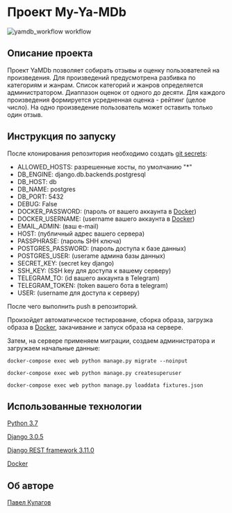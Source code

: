 # Проект My-Ya-MDb
![yamdb_workflow workflow](https://github.com/kulagov/yamdb_final/actions/workflows/yamdb_workflow.yaml/badge.svg)

## Описание проекта
Проект YaMDb позволяет собирать отзывы и оценку пользователей на произведения. Для произведений предусмотрена разбивка по категориям и жанрам. Список категорий и жанров определяется администратором. Диаппазон оценок от одного до десяти. Для каждого произведения формируется усредненная оценка - рейтинг (целое число). На одно произведение пользователь может оставить только один отзыв.

## Инструкция по запуску
После клонирования репозитория необходимо создать [git secrets]:

 - ALLOWED_HOSTS: разрешенные хосты, по умолчанию "*"
 - DB_ENGINE: django.db.backends.postgresql
 - DB_HOST: db
 - DB_NAME: postgres
 - DB_PORT: 5432
 - DEBUG: False
 - DOCKER_PASSWORD: (пароль от вашего аккаунта в [Docker])
 - DOCKER_USERNAME: (username вашего аккаунта в [Docker])
 - EMAIL_ADMIN: (ваш e-mail)
 - HOST: (публичный адрес вашего сервера)
 - PASSPHRASE: (пароль SHH ключа)
 - POSTGRES_PASSWORD: (пароль доступа к базе данных)
 - POSTGRES_USER: (userame админа базы данных)
 - SECRET_KEY: (secret key django)
 - SSH_KEY: (SSH key для доступа к вашему серверу)
 - TELEGRAM_TO: (id вашего аккаунта в Telegram)
 - TELEGRAM_TOKEN: (token вашего бота в telegram)
 - USER: (username для доступа к серверу)

После чего выполнить push в репозиторий.

Произойдет автоматическое тестирование, сборка образа, загрузка образа в [Docker], закачивание и запуск образа на сервере.

Затем, на сервере применяем миграции, создаем администратора и загружаем начальные данные:

    docker-compose exec web python manage.py migrate --noinput

    docker-compose exec web python manage.py createsuperuser

    docker-compose exec web python manage.py loaddata fixtures.json


## Использованные технологии
[Python 3.7]

[Django 3.0.5]

[Django REST framework 3.11.0]

[Docker]

## Об авторе
[Павел Кулагов]

[Python 3.7]: https://python.org
[Django 3.0.5]: https://www.djangoproject.com/
[Django REST framework 3.11.0]: https://www.django-rest-framework.org/
[Docker]: https://www.docker.com/
[Павел Кулагов]: https://github.com/kulagov
[git secrets]: https://docs.github.com/en/actions/reference/encrypted-secrets
